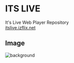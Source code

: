 # ITS LIVE
It's Live Web Player Repository  
[itslive.izflix.net](https://itslive.izflix.net)

## Image
![background](https://github.com/delta-kor/izflix/assets/48397257/cc89b13b-36e4-4bef-bd2b-cd76d3077b5d)
